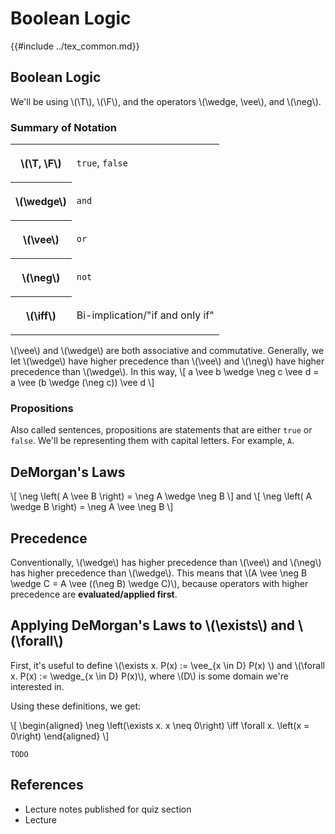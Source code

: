 # Boolean Logic

{{#include ../tex_common.md}}

<!--
We use \\(math here\\) for inline math and \\[math here\\] for display/block math.
See https://rust-lang.github.io/mdBook/format/mathjax.html for details.
-->

## Boolean Logic
 We'll be using \\(\T\\), \\(\F\\), and the operators \\(\wedge, \vee\\), and \\(\neg\\).

### Summary of Notation
<table>
<tr><th>

\\(\T, \F\\)

</th><td>

`true`, `false`

</td></tr>
<tr><th>

\\(\wedge\\)

</th><td>

`and`

</td></tr>
<tr><th>

\\(\vee\\)

</th><td>

`or`

</td></tr>
<tr><th>

\\(\neg\\)

</th><td>

`not`

</td></tr>
<tr><th>

\\(\iff\\)

</th><td>

Bi-implication/"if and only if"

</td></tr>
</table>

\\(\vee\\) and \\(\wedge\\) are both associative and commutative. Generally, we let \\(\wedge\\) have higher precedence than \\(\vee\\) and \\(\neg\\) have higher precedence than \\(\\wedge\\). In this way,
\\[
    a \vee b \wedge \neg c \vee d = a \vee (b \wedge (\neg c)) \vee d
\\]

### Propositions

Also called sentences, propositions are statements that are either `true` or `false`. We'll be representing them with capital letters. For example, `A`.

## DeMorgan's Laws

\\[
 \neg \left( A \vee B \right) = \neg A \wedge \neg B
\\]
and
\\[
 \neg \left( A \wedge B \right) = \neg A \vee \neg B
\\]

## Precedence

Conventionally, \\(\wedge\\) has higher precedence than \\(\vee\\) and \\(\neg\\) has higher precedence than \\(\wedge\\). This means that \\(A \vee \neg B \wedge C = A \vee ((\neg B) \wedge C)\\), because operators with higher precedence are **evaluated/applied first**.

## Applying DeMorgan's Laws to \\(\exists\\) and \\(\forall\\)

First, it's useful to define \\(\exists x. P(x) := \vee_{x \in D} P(x) \\) and \\(\forall x. P(x) := \wedge_{x \in D} P(x)\\), where \\(D\\) is some domain we're interested in.

Using these definitions, we get:

\\[
\begin{aligned}
 \neg \left(\exists x. x \neq 0\right) \iff \forall x. \left(x = 0\right)
\end{aligned}
\\]

`TODO`

## References
 - Lecture notes published for quiz section
 - Lecture
